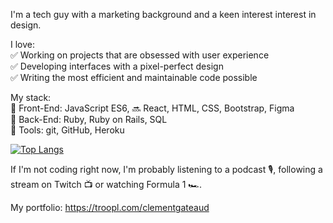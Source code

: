 I'm a tech guy with a marketing background and a keen interest interest in design.

I love:<br />
✅️ Working on projects that are obsessed with user experience<br />
✅️ Developing interfaces with a pixel-perfect design<br />
✅️ Writing the most efficient and maintainable code possible

My stack:<br />
🎨 Front-End: JavaScript ES6, 🔜 React, HTML, CSS, Bootstrap, Figma<br />
🔌 Back-End: Ruby, Ruby on Rails, SQL<br />
🔧 Tools: git, GitHub, Heroku

[![Top Langs](https://github-readme-stats.vercel.app/api/top-langs/?username=clementgateaud&layout=compact)](https://github.com/anuraghazra/github-readme-stats)

If I'm not coding right now, I'm probably listening to a podcast 🎙, following a stream on Twitch 📺 or watching Formula 1 🏎.

My portfolio: https://troopl.com/clementgateaud
